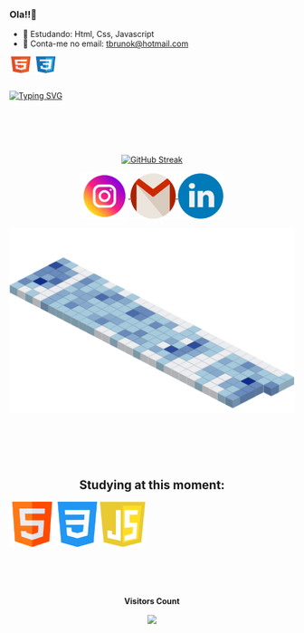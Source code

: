 ### Ola!!👋
- 🌱 Estudando: Html, Css, Javascript
- 📧 Conta-me no email: tbrunok@hotmail.com



<div style="display: inline_block><br>
  
  <img align="center" alt="JS" height="30" width="40" src="https://raw.githubusercontent.com/devicons/devicon/master/icons/javascript/javascript-plain.svg">
  <img align="center" alt="HTML" height="30" width="40" src="https://raw.githubusercontent.com/devicons/devicon/master/icons/html5/html5-original.svg">
  <img align="center" alt="CSS" height="30" width="40" src="https://raw.githubusercontent.com/devicons/devicon/master/icons/css3/css3-original.svg">
  
<br>
<br>
  
[![Typing SVG](https://readme-typing-svg.herokuapp.com?font=Fira+Code&weight=300&size=50&duration=4000&pause=1000&color=0000CDcenter=true&vCenter=true&random=false&width=1000&lines=Hello%2C+my+name+is+Bruno;I'm+a+Web+Developer;I'm+from+Brazil;welcome%3A)](https://git.io/typing-svg)

</div>

<br>
<br>
<br>
<br>

<div align="center">

  [![GitHub Streak](https://github-readme-streak-stats.herokuapp.com?user=tbrunok&theme=dark&locale=pt_BR&date_format=n%2Fj%5B%2FY%5D&card_width=900)](https://git.io/streak-stats)
  
</div>

<div align="center"> 
  <a href="https://instagram.com/tbrunok" target="_blank">
    <img align="center" height="84" width="84" src="https://github.com/TbrunoK/assets/blob/main/mini-logo/Instagram.png">
  </a>


  <a href="mailto:tbrunok@hotmail.com">
    <img align="center"  height="80" width="80" src="https://github.com/TbrunoK/assets/blob/main/mini-logo/e-mail.png">
  </a>


  <a  href="https://www.linkedin.com/in/tbrunok/" target="_blank">
    <img align="center"  height="80" width="80" src="https://github.com/TbrunoK/assets/blob/main/mini-logo/linkedin.png">
  </a>

</div>


<div align="center" >

  ![Ashutosh's github activity graph](https://raw.githubusercontent.com/TbrunoK/assets/c7e0b542a1c269176cd7dd2be0a1675a13ed9b43/animation/graphic.svg) 
  
</div>

<br>
<br>
<br>
<br>
   
<div align="center"> 
    
  <h2 align="center"> Studying at this moment: </h2>
  
  
   <img align="left" height="80" width="80" src="https://github.com/TbrunoK/assets/blob/main/imagens-logo/Html.png?raw=true">

   <img align="left"  height="80" width="80" src="https://github.com/TbrunoK/assets/blob/main/imagens-logo/Css.png?raw=true">

   <img align="left"  height="80" width="80" src="https://raw.githubusercontent.com/TbrunoK/assets/c7e0b542a1c269176cd7dd2be0a1675a13ed9b43/imagens-logo/javascript-1.svg">

   <img align="center">

   
</div>

<br>
<br>
<br>
<br>

<div align="center">
  
<br>
<br>
<br>
<br>

  <p align="centre"><b>Visitors Count</b></p> 
  
  <p align="center"><img align="center" src="https://visit-counter.vercel.app/counter.png?page=https%3A%2F%2Fgithub.com%2Ftbrunok&s=50&c=db006a&bg=00000000&no=7&ff=digi&tb=Visits%3A++&ta=" /></p> 
<br>
</div>





